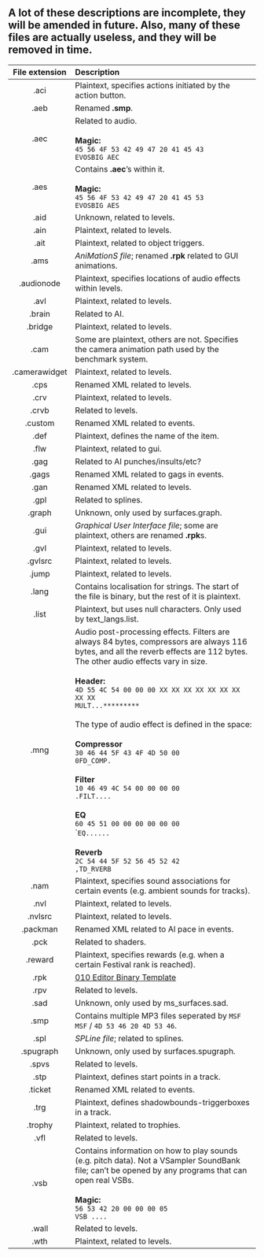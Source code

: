 ## A lot of these descriptions are incomplete, they will be amended in future. Also, many of these files are actually useless, and they will be removed in time.

| File extension | Description
|:-:|:-
| .aci | Plaintext, specifies actions initiated by the action button.
| .aeb | Renamed **.smp**.
| .aec | Related to audio.<br><br>**Magic:**<br>`45 56 4F 53 42 49 47 20 41 45 43`<br>`EVOSBIG AEC`
| .aes | Contains **.aec**’s within it.<br><br>**Magic:**<br>`45 56 4F 53 42 49 47 20 41 45 53`<br>`EVOSBIG AES`
| .aid | Unknown, related to levels.
| .ain | Plaintext, related to levels.
| .ait | Plaintext, related to object triggers.
| .ams | *AniMationS file*; renamed **.rpk** related to GUI animations.
| .audionode | Plaintext, specifies locations of audio effects within levels.
| .avl | Plaintext, related to levels.
| .brain | Related to AI.
| .bridge | Plaintext, related to levels.
| .cam | Some are plaintext, others are not. Specifies the camera animation path used by the benchmark system.
| .camerawidget | Plaintext, related to levels.
| .cps | Renamed XML related to levels.
| .crv | Plaintext, related to levels.
| .crvb | Related to levels.
| .custom | Renamed XML related to events.
| .def | Plaintext, defines the name of the item.
| .flw | Plaintext, related to gui.
| .gag | Related to AI punches/insults/etc?
| .gags | Renamed XML related to gags in events.
| .gan | Renamed XML related to levels.
| .gpl | Related to splines.
| .graph | Unknown, only used by surfaces.graph.
| .gui | *Graphical User Interface file*; some are plaintext, others are renamed **.rpk**s.
| .gvl | Plaintext, related to levels.
| .gvlsrc | Plaintext, related to levels.
| .jump | Plaintext, related to levels.
| .lang | Contains localisation for strings. The start of the file is binary, but the rest of it is plaintext.
| .list | Plaintext, but uses null characters. Only used by text_langs.list.
| .mng | Audio post-processing effects. Filters are always 84 bytes, compressors are always 116 bytes, and all the reverb effects are 112 bytes. The other audio effects vary in size.<br><br>**Header:**<br>`4D 55 4C 54 00 00 00 XX XX XX XX XX XX XX XX XX`<br>`MULT...*********`<br><br>The type of audio effect is defined in the space:<br><br>**Compressor**<br>`30 46 44 5F 43 4F 4D 50 00`<br>`0FD_COMP.`<br><br>**Filter**<br>`10 46 49 4C 54 00 00 00 00`<br>`.FILT....`<br><br>**EQ**<br>`60 45 51 00 00 00 00 00 00`<br>\``EQ......`<br><br>**Reverb**<br>`2C 54 44 5F 52 56 45 52 42`<br>`,TD_RVERB`
| .nam | Plaintext, specifies sound associations for certain events (e.g. ambient sounds for tracks).
| .nvl | Plaintext, related to levels.
| .nvlsrc | Plaintext, related to levels.
| .packman | Renamed XML related to AI pace in events.
| .pck | Related to shaders.
| .reward | Plaintext, specifies rewards (e.g. when a certain Festival rank is reached).
| .rpk | [010 Editor Binary Template](https://github.com/Nenkai/010GameTemplates/blob/main/Evolution%20Studios/RPK_ResourcePack.bt)
| .rpv | Related to levels.
| .sad | Unknown, only used by ms_surfaces.sad.
| .smp | Contains multiple MP3 files seperated by `MSF MSF` / `4D 53 46 20 4D 53 46`.
| .spl | *SPLine file*; related to splines.
| .spugraph | Unknown, only used by surfaces.spugraph.
| .spvs | Related to levels.
| .stp | Plaintext, defines start points in a track.
| .ticket | Renamed XML related to events.
| .trg | Plaintext, defines shadowbounds-triggerboxes in a track.
| .trophy | Plaintext, related to trophies.
| .vfl | Related to levels.
| .vsb | Contains information on how to play sounds (e.g. pitch data). Not a VSampler SoundBank file; can’t be opened by any programs that can open real VSBs.<br><br>**Magic:**<br>`56 53 42 20 00 00 00 05`<br>`VSB ....`
| .wall | Related to levels.
| .wth | Plaintext, related to levels.
